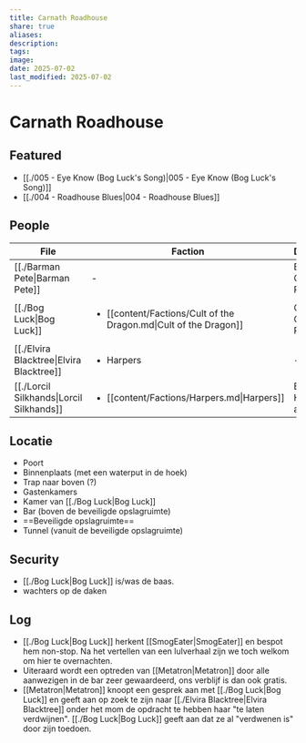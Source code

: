 ```yaml
---
title: Carnath Roadhouse
share: true
aliases: 
description: 
tags: 
image: 
date: 2025-07-02
last_modified: 2025-07-02
---
```

# Carnath Roadhouse

## Featured
- [[./005 - Eye Know (Bog Luck's Song)|005 - Eye Know (Bog Luck's Song)]]
- [[./004 - Roadhouse Blues|004 - Roadhouse Blues]]

## People
| File                                                         | Faction                                                                           | Description                 |
| ------------------------------------------------------------ | --------------------------------------------------------------------------------- | --------------------------- |
| [[./Barman Pete\|Barman Pete]]           | \-                                                                                | Barman at Carnath Roadhouse |
| [[./Bog Luck\|Bog Luck]]                 | <ul><li>[[content/Factions/Cult of the Dragon.md\|Cult of the Dragon]]</li></ul> | Owner of Carnath Roadhouse  |
| [[./Elvira Blacktree\|Elvira Blacktree]] | <ul><li>Harpers</li></ul>                                                         | \-                          |
| [[./Lorcil Silkhands\|Lorcil Silkhands]] | <ul><li>[[content/Factions/Harpers.md\|Harpers]]</li></ul>                       | Bard, Harper agent          |


## Locatie
- Poort
- Binnenplaats (met een waterput in de hoek)
- Trap naar boven (?)
- Gastenkamers
- Kamer van [[./Bog Luck|Bog Luck]]
- Bar (boven de beveiligde opslagruimte)
- ==Beveiligde opslagruimte==
- Tunnel (vanuit de beveiligde opslagruimte)

## Security
- [[./Bog Luck|Bog Luck]] is/was de baas.
- wachters op de daken

## Log 
- [[./Bog Luck|Bog Luck]] herkent [[SmogEater|SmogEater]] en bespot hem non-stop. Na het vertellen van een lulverhaal zijn we toch welkom om hier te overnachten.
- Uiteraard wordt een optreden van [[Metatron|Metatron]] door alle aanwezigen in de bar zeer gewaardeerd, ons verblijf is dan ook gratis.
- [[Metatron|Metatron]] knoopt een gesprek aan met [[./Bog Luck|Bog Luck]] en geeft aan op zoek te zijn naar [[./Elvira Blacktree|Elvira Blacktree]] onder het mom de opdracht te hebben haar "te laten verdwijnen". [[./Bog Luck|Bog Luck]] geeft aan dat ze al "verdwenen is" door zijn toedoen.  